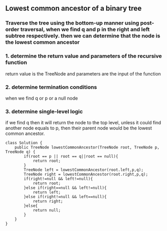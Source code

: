 ## Lowest common ancestor of a binary tree
### Traverse the tree using the bottom-up manner using post-order traversal, when we find q and p in the right and left subtree respectively. then we can determine that the node is the lowest common ancestor

### 1. determine the return value and parameters of the recursive function
return value is the TreeNode and parameters are the input of the function
### 2. determine termination conditions
when we find q or p or a null node
### 3. determine single-level logic 
if we find q then it will return the node to the top level, unless it could find another node equals to p, then their parent node would be the lowest common ancestor.


```
class Solution {
    public TreeNode lowestCommonAncestor(TreeNode root, TreeNode p, TreeNode q) {
        if(root == p || root == q||root == null){
            return root;
        }
        TreeNode left = lowestCommonAncestor(root.left,p,q);
        TreeNode right = lowestCommonAncestor(root.right,p,q);
        if(right!=null && left!=null){
            return root;
        }else if(right==null && left!=null){
            return left;
        }else if(right!=null && left==null){
            return right;
        }else{
            return null;
        }
    }
}
```

